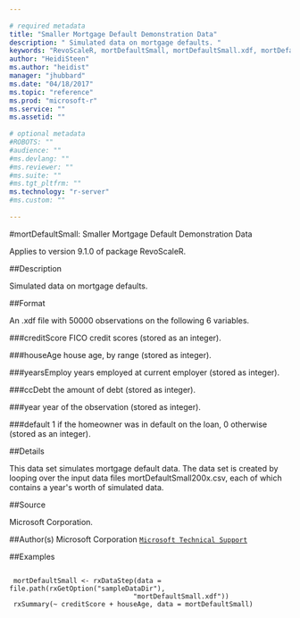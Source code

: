```yaml
--- 
 
# required metadata 
title: "Smaller Mortgage Default Demonstration Data" 
description: " Simulated data on mortgage defaults. " 
keywords: "RevoScaleR, mortDefaultSmall, mortDefaultSmall.xdf, mortDefaultSmall2000.csv, mortDefaultSmall2001.csv, mortDefaultSmall2002.csv, mortDefaultSmall2003.csv, mortDefaultSmall2004.csv, mortDefaultSmall2005.csv, mortDefaultSmall2006.csv, mortDefaultSmall2007.csv, mortDefaultSmall2008.csv, mortDefaultSmall2009.csv, datasets" 
author: "HeidiSteen"
ms.author: "heidist" 
manager: "jhubbard" 
ms.date: "04/18/2017" 
ms.topic: "reference" 
ms.prod: "microsoft-r" 
ms.service: "" 
ms.assetid: "" 
 
# optional metadata 
#ROBOTS: "" 
#audience: "" 
#ms.devlang: "" 
#ms.reviewer: "" 
#ms.suite: "" 
#ms.tgt_pltfrm: "" 
ms.technology: "r-server" 
#ms.custom: "" 
 
--- 
```

 
 
 
 
 
 
 
 
 
 
 
 
 
 
 #mortDefaultSmall: Smaller Mortgage Default Demonstration Data

 Applies to version 9.1.0 of package RevoScaleR.
 
 ##Description
 
Simulated data on mortgage defaults.
 
 
 ##Format
 
An .xdf file with 50000 observations on the following 6 variables.


###creditScore
FICO credit scores (stored as an integer).


###houseAge
house age, by range (stored as integer).


###yearsEmploy
years employed at current employer (stored as integer).


###ccDebt
the amount of debt (stored as integer).


###year
year of the observation (stored as integer).


###default
1 if the homeowner was in default on the loan, 0 otherwise (stored as an integer).



 
 
 ##Details
 
This data set simulates mortgage default data. The data set is created
by looping over the input data files mortDefaultSmall200x.csv, each of
which contains a year's worth of simulated data.
 
 
 ##Source
  
Microsoft Corporation.
 
 
 ##Author(s)
 Microsoft Corporation [`Microsoft Technical Support`](https://go.microsoft.com/fwlink/?LinkID=698556&clcid=0x409)
 
 
 ##Examples

 ```
   
  mortDefaultSmall <- rxDataStep(data = file.path(rxGetOption("sampleDataDir"),
                                "mortDefaultSmall.xdf"))
  rxSummary(~ creditScore + houseAge, data = mortDefaultSmall)
 
```
 
 
